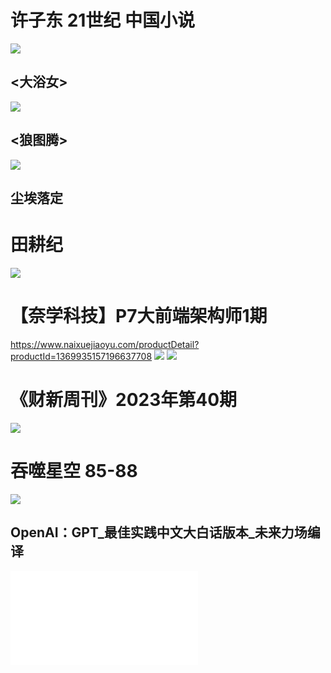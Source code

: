 # 许子东 21世纪 中国小说
![](Pasted%20image%2020231019125441.png)
## <大浴女>
![](Pasted%20image%2020231019125649.png)

## <狼图腾>

![](Pasted%20image%2020231019130920.png)

## 尘埃落定


# 田耕纪

![](Pasted%20image%2020231019125336.png)


# 【奈学科技】P7大前端架构师1期

https://www.naixuejiaoyu.com/productDetail?productId=1369935157196637708
![](Pasted%20image%2020231019125837.png)
![](Pasted%20image%2020231019130414.png)

# 《财新周刊》2023年第40期

![](Pasted%20image%2020231019132147.png)



# 吞噬星空 85-88

![](Pasted%20image%2020231019133714.png)

## OpenAI：GPT_最佳实践中文大白话版本_未来力场编译

![](OpenAI：GPT_最佳实践中文大白话版本_未来力场编译.pdf)



